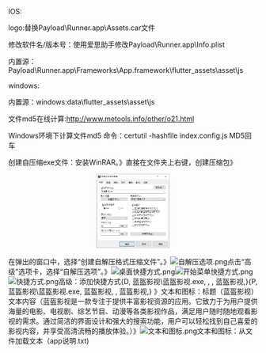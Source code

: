 IOS:

logo:替换Payload\Runner.app\Assets.car文件

修改软件名/版本号：使用爱思助手修改Payload\Runner.app\Info.plist

内置源：Payload\Runner.app\Frameworks\App.framework\flutter_assets\asset\js


windows:

内置源：windows:data\flutter_assets\asset\js

文件md5在线计算:http://www.metools.info/other/o21.html

Windows环境下计算文件md5 命令：certutil -hashfile index.config.js MD5回车

创建自压缩exe文件：安装WinRAR。》直接在文件夹上右键，创建压缩包》<p align="center"><img src="https://github.com/xisohi/CatPawOpen/blob/master/DIY/创建自解压格式压缩文件.png" alt="创建自解压格式压缩文件" width="auto" height="150"></p>在弹出的窗口中，选择“创建自解压格式压缩文件”。》![自解压选项.png](%D7%D4%BD%E2%D1%B9%D1%A1%CF%EE.png)点击“高级”选项卡，选择“自解压选项”。》![桌面快捷方式.png](%D7%C0%C3%E6%BF%EC%BD%DD%B7%BD%CA%BD.png)![开始菜单快捷方式.png](%BF%AA%CA%BC%B2%CB%B5%A5%BF%EC%BD%DD%B7%BD%CA%BD.png)![快捷方式.png](%BF%EC%BD%DD%B7%BD%CA%BD.png)高级：添加快捷方式{D, 蓝盔影视\蓝盔影视.exe, , , 蓝盔影视,}{P, 蓝盔影视\蓝盔影视.exe, 蓝盔影视, , 蓝盔影视,} 》文本和图标：标题（蓝盔影视）文本内容（蓝盔影视是一款专注于提供丰富影视资源的应用。它致力于为用户提供海量的电影、电视剧、综艺节目、动漫等各类影视作品，满足用户随时随地观看影视的需求。通过简洁的界面设计和强大的搜索功能，用户可以轻松找到自己喜爱的影视内容，并享受高清流畅的播放体验。）》![文本和图标.png](%CE%C4%B1%BE%BA%CD%CD%BC%B1%EA.png)文本和图标：从文件加载文本（app说明.txt)
